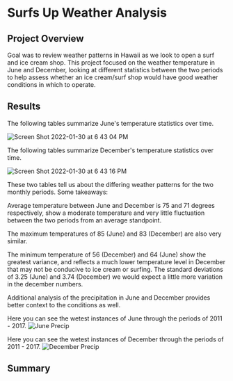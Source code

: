 # Surfs Up Weather Analysis
## Project Overview
Goal was to review weather patterns in Hawaii as we look to open a surf and ice cream shop. This project focused on the weather temperature in June and December, looking at different statistics between the two periods to help assess whether an ice cream/surf shop would have good weather conditions in which to operate.

## Results

The following tables summarize June's temperature statistics over time.

![Screen Shot 2022-01-30 at 6 43 04 PM](https://user-images.githubusercontent.com/93485455/151724997-cc8effe1-9c56-481c-a2d0-37035eabb3fb.png)

The following tables summarize December's temperature statistics over time.

![Screen Shot 2022-01-30 at 6 43 16 PM](https://user-images.githubusercontent.com/93485455/151725030-e9fc7770-b457-4244-b54e-bd3bc0e69579.png)

These two tables tell us about the differing weather patterns for the two monthly periods. Some takeaways:

Average temperature between June and December is 75 and 71 degrees respectively, show a moderate temperature and very little fluctuation between the two periods from an average standpoint.

The maximum temperatures of 85 (June) and 83 (December) are also very similar.

The minimum temperature of 56 (December) and 64 (June) show the greatest variance, and reflects a much lower temperature level in December that may not be conducive to ice cream or surfing. The standard deviations of 3.25 (June) and 3.74 (December) we would expect a little more variation in the december numbers.

Additional analysis of the precipitation in June and December provides better context to the conditions as well.

Here you can see the wetest instances of June through the periods of 2011 - 2017.
![June Precip](https://user-images.githubusercontent.com/93485455/151725595-f69fc6f6-72aa-4667-98bd-51889bfbfc9f.jpg)


Here you can see the wetest instances of December through the periods of 2011 - 2017.
![December Precip](https://user-images.githubusercontent.com/93485455/151725603-c1fefa25-2f01-4840-99d5-e86395c64ab1.jpg)



## Summary
